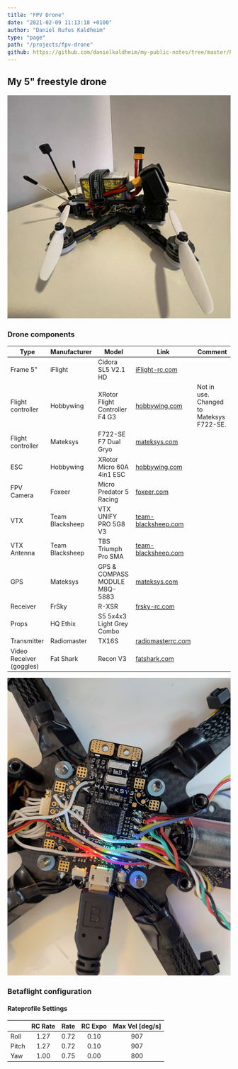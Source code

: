 ```yaml
---
title: "FPV Drone"
date: "2021-02-09 11:13:18 +0100"
author: "Daniel Rufus Kaldheim"
type: "page"
path: "/projects/fpv-drone"
github: https://github.com/danielkaldheim/my-public-notes/tree/master/Projects/FPV%20Drone
---
```



## My 5" freestyle drone

![Drone](../../images/projects/fpv-drone/images/A50BBC46-800F-4ABC-9506-681974DC7E3F.jpeg)

### Drone components

| Type                     | Manufacturer    | Model                          | Link                                                                                                               | Comment                |
| ------------------------ | --------------- | ------------------------------ | ------------------------------------------------------------------------------------------------------------------ | ---------------------- |
| Frame 5"                 | iFlight         | Cidora SL5 V2.1 HD             | [iFlight-rc.com](https://shop.iflight-rc.com/index.php?route=product/product&product_id=1369)                      |                        |
| Flight controller        | Hobbywing       | XRotor Flight Controller F4 G3 | [hobbywing.com](http://hobbywing.com/goods.php?id=662)                                                             | Not in use. Changed to Mateksys F722-SE. |
| Flight controller        | Mateksys        | F722-SE F7 Dual Gryo           | [mateksys.com](http://www.mateksys.com/?portfolio=f722-se)                                                         |                        |
| ESC                      | Hobbywing       | XRotor Micro 60A 4in1 ESC      | [hobbywing.com](http://hobbywing.com/goods.php?id=653)                                                             |                        |
| FPV Camera               | Foxeer          | Micro Predator 5 Racing        | [foxeer.com](https://www.foxeer.com/foxeer-micro-predator-5-racing-fpv-camera-m8-lens-4ms-latency-super-wdr-g-304) |                        |
| VTX                      | Team Blacksheep | VTX UNIFY PRO 5G8 V3           | [team-blacksheep.com](https://www.team-blacksheep.com/products/prod:unify_pro)                                     |                        |
| VTX Antenna              | Team Blacksheep | TBS Triumph Pro SMA            | [team-blacksheep.com](https://www.team-blacksheep.com/products/prod:triumph_pro_sma)                               |                        |
| GPS                      | Mateksys        | GPS & COMPASS MODULE M8Q-5883  | [mateksys.com](http://www.mateksys.com/?portfolio=m8q-5883)                                                        |                        |
| Receiver                 | FrSky           | R-XSR                          | [frsky-rc.com](https://www.frsky-rc.com/product/r-xsr/)                                                            |                        |
| Props                    | HQ Ethix        | S5 5x4x3 Light Grey Combo      |                                                                                                                    |                        |
| Transmitter              | Radiomaster     | TX16S                          | [radiomasterrc.com](https://www.radiomasterrc.com/article-77.html)                                                 |                        |
| Video Receiver (goggles) | Fat Shark       | Recon V3                       | [fatshark.com](https://www.fatshark.com/product/recon-v3/)                                                         |                        |

![Drone](../../images/projects/fpv-drone/images/IMG_0303.jpeg)

### Betaflight configuration

#### Rateprofile Settings

|       | RC Rate | Rate | RC Expo | Max Vel [deg/s] |
| ----- | :-----: | :--: | :-----: | :-------------: |
| Roll  | 1.27    | 0.72 | 0.10    | 907             |
| Pitch | 1.27    | 0.72 | 0.10    | 907             |
| Yaw   | 1.00    | 0.75 | 0.00    | 800             |

